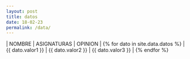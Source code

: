 ```yaml
---
layout: post
title: datos
date: 18-02-23
permalink: /data/
---
```

| NOMBRE            | ASIGNATURAS       | OPINION |
{% for dato in site.data.datos %}
| {{ dato.valor1 }} | {{ dato.valor2 }} | {{ dato.valor3 }} |
{% endfor %}
